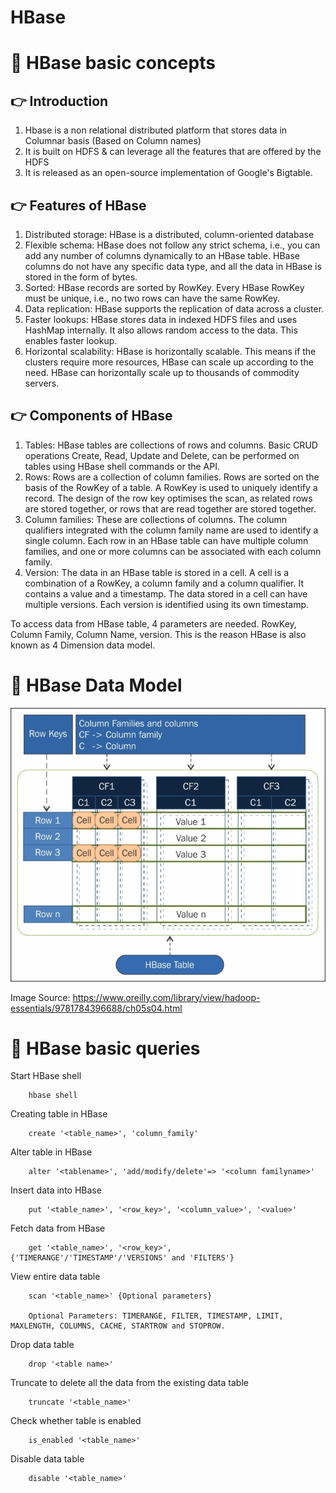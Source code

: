 # HBase

  # 📍 HBase basic concepts 
     
## 👉 Introduction
 1. Hbase is a non relational distributed platform that stores data in Columnar basis (Based on Column names)
 2. It is built on HDFS & can leverage all the features that are offered by the HDFS
 3. It is released as an open-source implementation of Google's Bigtable.

## 👉 Features of HBase
1. Distributed storage: HBase is a distributed, column-oriented database 
2. Flexible schema: HBase does not follow any strict schema, i.e., you can add any number of columns dynamically to an HBase table. HBase columns do not have any specific data type, and all the data in HBase is stored in the form of bytes.
3. Sorted: HBase records are sorted by RowKey. Every HBase RowKey must be unique, i.e., no two rows can have the same RowKey. 
4. Data replication: HBase supports the replication of data across a cluster.
5. Faster lookups: HBase stores data in indexed HDFS files and uses HashMap internally. It also allows random access to the data. This enables faster lookup.
6. Horizontal scalability: HBase is horizontally scalable. This means if the clusters require more resources, HBase can scale up according to the need. HBase can horizontally scale up to thousands of commodity servers.

## 👉 Components of HBase 
1. Tables: HBase tables are collections of rows and columns. Basic CRUD operations Create, Read, Update and Delete, can be performed on tables using HBase shell commands or the API. 
2. Rows: Rows are a collection of column families. Rows are sorted on the basis of the RowKey of a table. A RowKey is used to uniquely identify a record. The design of the row key optimises the scan, as related rows are stored together, or rows that are read together are stored together.
3. Column families: These are collections of columns. The column qualifiers integrated with the column family name are used to identify a single column. Each row in an HBase table can have multiple column families, and one or more columns can be associated with each column family. 
4. Version: The data in an HBase table is stored in a cell. A cell is a combination of a RowKey, a column family and a column qualifier. It contains a value and a timestamp. The data stored in a cell can have multiple versions. Each version is identified using its own timestamp.


To access data from HBase table, 4 parameters are needed. RowKey, Column Family, Column Name, version. This is the reason HBase is also known as 4 Dimension data model. 

  # 📍 HBase Data Model 
  
<img src="https://github.com/sarathchandrikak/hbase/blob/main/hbase.jpeg"
     alt="Markdown Monster icon"
     style="float" /> 
     
Image Source: https://www.oreilly.com/library/view/hadoop-essentials/9781784396688/ch05s04.html


  # 📍 HBase basic queries 
    
Start HBase shell

        hbase shell 
        
Creating table in HBase

        create '<table_name>', 'column_family' 
        
Alter table in HBase

        alter '<tablename>', 'add/modify/delete'=> '<column familyname>'
        
Insert data into HBase 

        put '<table_name>', '<row_key>', '<column_value>', '<value>'
        
Fetch data from HBase
        
        get '<table_name>', '<row_key>', {'TIMERANGE'/'TIMESTAMP'/'VERSIONS' and 'FILTERS'}

View entire data table 
        
        scan '<table_name>' {Optional parameters} 
        
        Optional Parameters: TIMERANGE, FILTER, TIMESTAMP, LIMIT, MAXLENGTH, COLUMNS, CACHE, STARTROW and STOPROW.
        
Drop data table

        drop '<table name>'

Truncate to delete all the data from the existing data table

        truncate '<table_name>'
 
 Check whether table is enabled
 
        is_enabled '<table_name>'
  
  Disable data table
        
        disable '<table_name>'
